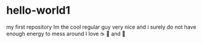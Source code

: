 # hello-world1
my first repository
Im the cool regular guy very nice and i surely do not have enough energy to mess around 
I love :coffee: :chicken: and 🍕
